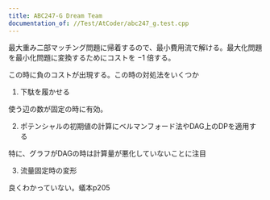 ```yaml
---
title: ABC247-G Dream Team
documentation_of: //Test/AtCoder/abc247_g.test.cpp
---
```


最大重み二部マッチング問題に帰着するので、最小費用流で解ける。最大化問題を最小化問題に変換するためにコストを $-1$ 倍する。

この時に負のコストが出現する。この時の対処法をいくつか

1. 下駄を履かせる

使う辺の数が固定の時に有効。

2. ポテンシャルの初期値の計算にベルマンフォード法やDAG上のDPを適用する

特に、グラフがDAGの時は計算量が悪化していないことに注目

3. 流量固定時の変形

良くわかっていない。蟻本p205
